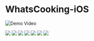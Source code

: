 # WhatsCooking-iOS


![Demo Video](https://raw.githubusercontent.com/Kurtz0420/WhatsCooking-iOS/stable/imgs/WhatsCookingDemoEdited5.gif)




<img src="https://raw.githubusercontent.com/Kurtz0420/WhatsCooking-iOS/stable/imgs/WhatsCooking1.png?raw=true" />





<img src="https://raw.githubusercontent.com/Kurtz0420/WhatsCooking-iOS/stable/imgs/WhatsCooking2.png?raw=true" />





<img src="https://raw.githubusercontent.com/Kurtz0420/WhatsCooking-iOS/stable/imgs/WhatsCooking3.png?raw=true" />





<img src="https://raw.githubusercontent.com/Kurtz0420/WhatsCooking-iOS/stable/imgs/WhatsCooking4.png?raw=true" />







<img src="https://raw.githubusercontent.com/Kurtz0420/WhatsCooking-iOS/stable/imgs/WhatsCooking5.png?raw=true" />






<img src="https://raw.githubusercontent.com/Kurtz0420/WhatsCooking-iOS/stable/imgs/WhatsCooking6.png?raw=true" />






<img src="https://raw.githubusercontent.com/Kurtz0420/WhatsCooking-iOS/stable/imgs/WhatsCooking7.png?raw=true" />
